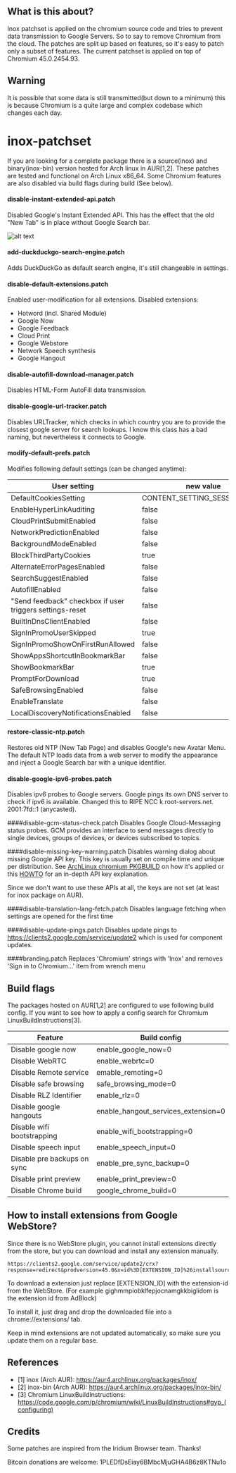## What is this about?
Inox patchset is applied on the chromium source code and tries to prevent data transmission to Google Servers. So to say to remove Chromium from the cloud. The patches are split up based on features, so it's easy to patch only a subset of features.
The current patchset is applied on top of Chromium 45.0.2454.93.


## Warning
It is possible that some data is still transmitted(but down to a minimum) this is because Chromium is a quite large and complex codebase which changes each day.


# inox-patchset
If you are looking for a complete package there is a source(inox) and binary(inox-bin) version hosted for Arch linux in AUR[1,2].
These patches are tested and functional on Arch Linux x86_64.
Some Chromium features are also disabled via build flags during build (See below).

#### disable-instant-extended-api.patch
Disabled Google's Instant Extended API.
This has the effect that the old "New Tab" is in place without Google Search bar.

![alt text](http://i62.tinypic.com/29yi5t.jpg "inox-ntp-screen") 



#### add-duckduckgo-search-engine.patch
Adds DuckDuckGo as default search engine, it's still changeable in settings.


#### disable-default-extensions.patch
Enabled user-modification for all extensions.
Disabled extensions:
* Hotword (incl. Shared Module)
* Google Now
* Google Feedback
* Cloud Print
* Google Webstore
* Network Speech synthesis
* Google Hangout


#### disable-autofill-download-manager.patch
Disables HTML-Form AutoFill data transmission. 


#### disable-google-url-tracker.patch
Disables URLTracker, which checks in which country you are to provide the closest google server for search lookups. 
I know this class has a bad naming, but nevertheless it connects to Google.


#### modify-default-prefs.patch
Modifies following default settings (can be changed anytime):

User setting | new value
--- | ---
DefaultCookiesSetting      | CONTENT_SETTING_SESSION_ONLY
EnableHyperLinkAuditing    | false
CloudPrintSubmitEnabled    | false
NetworkPredictionEnabled   | false
BackgroundModeEnabled      | false
BlockThirdPartyCookies     | true
AlternateErrorPagesEnabled | false
SearchSuggestEnabled       | false
AutofillEnabled            | false
"Send feedback" checkbox if user triggers settings-reset | false
BuiltInDnsClientEnabled    | false
SignInPromoUserSkipped     | true
SignInPromoShowOnFirstRunAllowed | false
ShowAppsShortcutInBookmarkBar | false
ShowBookmarkBar | true
PromptForDownload | true
SafeBrowsingEnabled | false
EnableTranslate | false
LocalDiscoveryNotificationsEnabled | false

#### restore-classic-ntp.patch
Restores old NTP (New Tab Page) and disables Google's new Avatar Menu.
The default NTP loads data from a web server to modify the appearance and inject a Google Search bar with a unique identifier.


#### disable-google-ipv6-probes.patch
Disables ipv6 probes to Google servers.
Google pings its own DNS server to check if ipv6 is available. Changed this to RIPE NCC k.root-servers.net. 2001:7fd::1 (anycasted).


####disable-gcm-status-check.patch
Disables Google Cloud-Messaging status probes. GCM provides an interface to send messages directly to single devices, groups of devices, or devices subscribed to topics.


####disable-missing-key-warning.patch
Disables warning dialog about missing Google API key.
This key is usually set on compile time and unique per distribution. 
See [ArchLinux chromium PKGBUILD](https://projects.archlinux.org/svntogit/packages.git/tree/trunk/PKGBUILD?h=packages/chromium#n37) on how it's applied or this [HOWTO](https://www.chromium.org/developers/how-tos/api-keys) for an in-depth API key explanation.

Since we don't want to use these APIs at all, the keys are not set (at least for inox package on AUR).


####disable-translation-lang-fetch.patch
Disables language fetching when settings are opened for the first time


####disable-update-pings.patch
Disables update pings to https://clients2.google.com/service/update2 which is used for component updates.


####branding.patch
Replaces 'Chromium' strings with 'Inox' and removes 'Sign in to Chromium...' item from wrench menu


## Build flags
The packages hosted on AUR[1,2] are configured to use following build config.
If you want to see how to apply a config search for Chromium LinuxBuildInstructions[3].

Feature | Build config
--- | ---
Disable google now |                enable_google_now=0
Disable WebRTC |                    enable_webrtc=0
Disable Remote service |          emable_remoting=0
Disable safe browsing |             safe_browsing_mode=0
Disable RLZ Identifier |              enable_rlz=0
Disable google hangouts |         enable_hangout_services_extension=0
Disable wifi bootstrapping |        enable_wifi_bootstrapping=0
Disable speech input |               enable_speech_input=0
Disable pre backups on sync |   enable_pre_sync_backup=0
Disable print preview |                enable_print_preview=0
Disable Chrome build |               google_chrome_build=0



## How to install extensions from Google WebStore?
Since there is no WebStore plugin, you cannot install extensions directly from the store, but you can download and install any extension manually.

    https://clients2.google.com/service/update2/crx?response=redirect&prodversion=45.0&x=id%3D[EXTENSION_ID]%26installsource%3Dondemand%26uc

To download a extension just replace [EXTENSION_ID] with the extension-id from the WebStore.
(For example gighmmpiobklfepjocnamgkkbiglidom is the extension id from AdBlock)

To install it, just drag and drop the downloaded file into a chrome://extensions/ tab.

Keep in mind extensions are not updated automatically, so make sure you update them on a regular base.


## References

* [1] inox (Arch AUR): https://aur4.archlinux.org/packages/inox/
* [2] inox-bin (Arch AUR): https://aur4.archlinux.org/packages/inox-bin/
* [3] Chromium LinuxBuildInstructions: https://code.google.com/p/chromium/wiki/LinuxBuildInstructions#gyp_(configuring)

## Credits

Some patches are inspired from the Iridium Browser team. Thanks!



Bitcoin donations are welcome: 1PLEDfDsEiay6BMbcMjuGHA4B6z8KTNu1o
